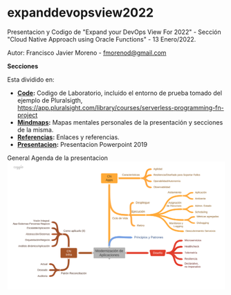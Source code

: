 # expanddevopsview2022
Presentacion y Codigo de "Expand your DevOps View For 2022"  - Sección "Cloud Native Approach using Oracle Functions" - 13 Enero/2022.

Autor: Francisco Javier Moreno - fmorenod@gmail.com

**Secciones**

Esta dividido en:

- **[Code](code/README.md):** Codigo de Laboratorio, incluido el entorno de prueba tomado del ejemplo de Pluralsigth, https://app.pluralsight.com/library/courses/serverless-programming-fn-project
- **[Mindmaps](Mindmaps.md):** Mapas mentales personales de la presentación y secciones de la misma.
- **[Referencias](References.md):** Enlaces y referencias.
- **[Presentacion](./Expand_DevOps_View_2022.pptx):** Presentacion Powerpoint 2019

General Agenda de la presentacion
![Agenda General](./docs/Modernizacin_deAplicaciones.png)


